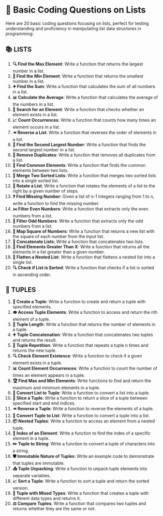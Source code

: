 # 📝 Basic Coding Questions on Lists

Here are 20 basic coding questions focusing on lists, perfect for testing understanding and proficiency in manipulating list data structures in programming:

## 📚 LISTS

1. **🔍 Find the Max Element**: Write a function that returns the largest number in a list.
2. **🔎 Find the Min Element**: Write a function that returns the smallest number in a list.
3. **➕ Find the Sum**: Write a function that calculates the sum of all numbers in a list.
4. **📊 Calculate the Average**: Write a function that calculates the average of the numbers in a list.
5. **🔹 Search for an Element**: Write a function that checks whether an element exists in a list.
6. **📈 Count Occurrences**: Write a function that counts how many times an element occurs in a list.
7. **⏪ Reverse a List**: Write a function that reverses the order of elements in a list.
8. **🥈 Find the Second Largest Number**: Write a function that finds the second largest number in a list.
9. **🚫 Remove Duplicates**: Write a function that removes all duplicates from a list.
10. **🤝 Find Common Elements**: Write a function that finds the common elements between two lists.
11. **🔗 Merge Two Sorted Lists**: Write a function that merges two sorted lists into a single sorted list.
12. **🔄 Rotate a List**: Write a function that rotates the elements of a list to the right by a given number of steps.
13. **❓ Find Missing Number**: Given a list of n-1 integers ranging from 1 to n, write a function to find the missing number.
14. **✂️ Filter Even Numbers**: Write a function that extracts only the even numbers from a list.
15. **🧩 Filter Odd Numbers**: Write a function that extracts only the odd numbers from a list.
16. **📏 Map Square of Numbers**: Write a function that returns a new list with the square of each number from the input list.
17. **🔀 Concatenate Lists**: Write a function that concatenates two lists.
18. **📏 Find Elements Greater Than X**: Write a function that returns all the elements in a list greater than a given number.
19. **📐 Flatten a Nested List**: Write a function that flattens a nested list into a single list.
20. **🔍 Check if List is Sorted**: Write a function that checks if a list is sorted in ascending order.

## 🧩 TUPLES

1. **🔨 Create a Tuple**: Write a function to create and return a tuple with specified elements.
2. **👁️ Access Tuple Elements**: Write a function to access and return the nth element of a tuple.
3. **📏 Tuple Length**: Write a function that returns the number of elements in a tuple.
4. **➕ Tuple Concatenation**: Write a function that concatenates two tuples and returns the result.
5. **🔁 Tuple Repetition**: Write a function that repeats a tuple n times and returns the new tuple.
6. **🔍 Check Element Existence**: Write a function to check if a given element exists in a tuple.
7. **📊 Count Element Occurrences**: Write a function to count the number of times an element appears in a tuple.
8. **🏆 Find Max and Min Elements**: Write functions to find and return the maximum and minimum elements in a tuple.
9. **🔄 Convert List to Tuple**: Write a function to convert a list into a tuple.
10. **🔪 Slice a Tuple**: Write a function to return a slice of a tuple between specified start and end indices.
11. **⏪ Reverse a Tuple**: Write a function to reverse the elements of a tuple.
12. **🔄 Convert Tuple to List**: Write a function to convert a tuple into a list.
13. **📦 Nested Tuples**: Write a function to access an element from a nested tuple.
14. **🔢 Index of an Element**: Write a function to find the index of a specific element in a tuple.
15. **✏️ Tuple to String**: Write a function to convert a tuple of characters into a string.
16. **🛡️ Immutable Nature of Tuples**: Write an example code to demonstrate that tuples are immutable.
17. **📤 Tuple Unpacking**: Write a function to unpack tuple elements into separate variables.
18. **📈 Sort a Tuple**: Write a function to sort a tuple and return the sorted version.
19. **📝 Tuple with Mixed Types**: Write a function that creates a tuple with different data types and returns it.
20. **⚖️ Compare Tuples**: Write a function that compares two tuples and returns whether they are the same or not.
